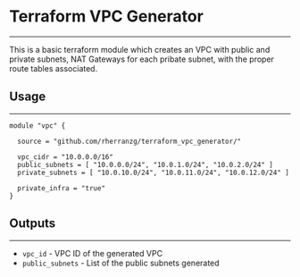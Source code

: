 # Terraform VPC Generator
---

This is a basic terraform module which creates an VPC with public and private subnets, NAT Gateways for each pribate subnet, with the proper route tables associated.

## Usage
---
```hcl
module "vpc" {

  source = "github.com/rherranzg/terraform_vpc_generator/"

  vpc_cidr = "10.0.0.0/16"
  public_subnets = [ "10.0.0.0/24", "10.0.1.0/24", "10.0.2.0/24" ]
  private_subnets = [ "10.0.10.0/24", "10.0.11.0/24", "10.0.12.0/24" ]

  private_infra = "true"
}
```
## Outputs
---

- `vpc_id` - VPC ID of the generated VPC
- `public_subnets` - List of the public subnets generated
